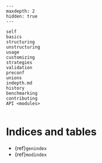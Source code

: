 ```{toctree}
---
maxdepth: 2
hidden: true
---

self
basics
structuring
unstructuring
usage
customizing
strategies
validation
preconf
unions
indepth.md
history
benchmarking
contributing
API <modules>
```

```{include} ../README.md

```

# Indices and tables

- {ref}`genindex`
- {ref}`modindex`

